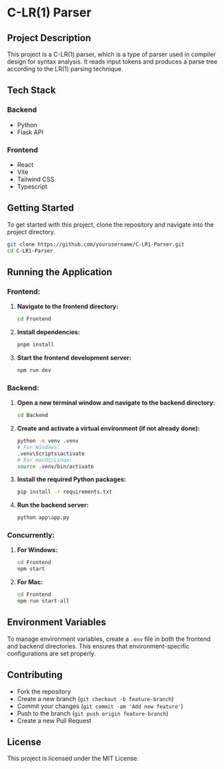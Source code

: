 # C-LR(1) Parser

## Project Description

This project is a C-LR(1) parser, which is a type of parser used in compiler design for syntax analysis. It reads input tokens and produces a parse tree according to the LR(1) parsing technique.

## Tech Stack

### Backend

- Python
- Flask API

### Frontend

- React
- Vite
- Tailwind CSS
- Typescript

## Getting Started

To get started with this project, clone the repository and navigate into the project directory.

```sh
git clone https://github.com/yourusername/C-LR1-Parser.git
cd C-LR1-Parser
```

## Running the Application

### Frontend:

1. **Navigate to the frontend directory:**

   ```sh
   cd Frontend
   ```

2. **Install dependencies:**

   ```sh
   pnpm install
   ```

3. **Start the frontend development server:**
   ```sh
   npm run dev
   ```

### Backend:

1. **Open a new terminal window and navigate to the backend directory:**

   ```sh
   cd Backend
   ```

2. **Create and activate a virtual environment (if not already done):**

   ```sh
   python -m venv .venv
   # For Windows:
   .venv\Scripts\activate
   # For macOS/Linux:
   source .venv/bin/activate
   ```

3. **Install the required Python packages:**

   ```sh
   pip install -r requirements.txt
   ```

4. **Run the backend server:**
   ```sh
   python app\app.py
   ```

### Concurrently:

1. **For Windows:**
   ```sh
   cd Frontend
   npm start
   ```
2. **For Mac:**
   ```sh
   cd Frontend
   npm run start-all
   ```

## Environment Variables

To manage environment variables, create a `.env` file in both the frontend and backend directories. This ensures that environment-specific configurations are set properly.

## Contributing

- Fork the repository
- Create a new branch (`git checkout -b feature-branch`)
- Commit your changes (`git commit -am 'Add new feature'`)
- Push to the branch (`git push origin feature-branch`)
- Create a new Pull Request

## License

This project is licensed under the MIT License.
